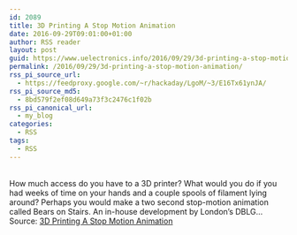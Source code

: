 ```yaml
---
id: 2089
title: 3D Printing A Stop Motion Animation
date: 2016-09-29T09:01:00+01:00
author: RSS reader
layout: post
guid: https://www.uelectronics.info/2016/09/29/3d-printing-a-stop-motion-animation/
permalink: /2016/09/29/3d-printing-a-stop-motion-animation/
rss_pi_source_url:
  - https://feedproxy.google.com/~r/hackaday/LgoM/~3/E16Tx61ynJA/
rss_pi_source_md5:
  - 8bd579f2ef08d649a73f3c2476c1f02b
rss_pi_canonical_url:
  - my_blog
categories:
  - RSS
tags:
  - RSS
---
```

&#013;  
How much access do you have to a 3D printer? What would you do if you had weeks of time on your hands and a couple spools of filament lying around? Perhaps you would make a two second stop-motion animation called Bears on Stairs. An in-house development by London’s DBLG…&#013;  
Source: <a href="https://feedproxy.google.com/~r/hackaday/LgoM/~3/E16Tx61ynJA/" target="_blank">3D Printing A Stop Motion Animation</a>